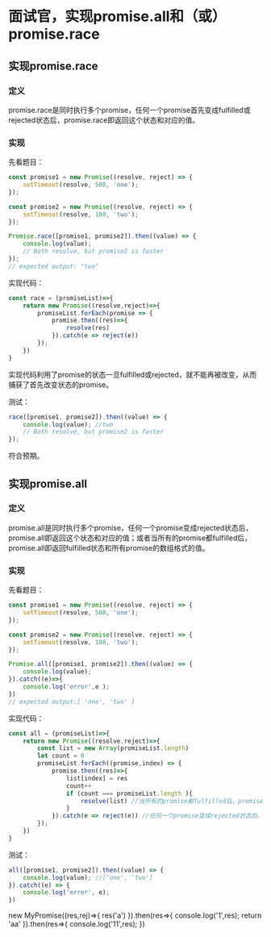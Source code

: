 # 面试官，实现promise.all和（或）promise.race

## 实现promise.race

### 定义

promise.race是同时执行多个promise，任何一个promise首先变成fulfilled或rejected状态后，promise.race即返回这个状态和对应的值。

### 实现

先看题目：

```javascript
const promise1 = new Promise((resolve, reject) => {
	setTimeout(resolve, 500, 'one');
});

const promise2 = new Promise((resolve, reject) => {
	setTimeout(resolve, 100, 'two');
});

Promise.race([promise1, promise2]).then((value) => {
	console.log(value);
	// Both resolve, but promise2 is faster
});
// expected output: "two"
```

实现代码：

```javascript
const race = (promiseList)=>{
	return new Promise((resolve,reject)=>{
		promiseList.forEach(promise => {
			promise.then((res)=>{
				resolve(res)
			}).catch(e => reject(e))
		});
	})
}
```

实现代码利用了promise的状态一旦fulfilled或rejected，就不能再被改变，从而捕获了首先改变状态的promise。

测试：

```javascript
race([promise1, promise2]).then((value) => {
	console.log(value); //two
	// Both resolve, but promise2 is faster
});
```

符合预期。

## 实现promise.all

### 定义

promise.all是同时执行多个promise，任何一个promise变成rejected状态后，promise.all即返回这个状态和对应的值；或者当所有的promise都fulfilled后，promise.all即返回fulfilled状态和所有promise的数组格式的值。

### 实现

先看题目：

```javascript
const promise1 = new Promise((resolve, reject) => {
	setTimeout(resolve, 500, 'one');
});

const promise2 = new Promise((resolve, reject) => {
	setTimeout(resolve, 100, 'two');
});

Promise.all([promise1, promise2]).then((value) => {
	console.log(value);
}).catch((e)=>{
	console.log('error',e );
})
// expected output:[ 'one', 'two' ]
```

实现代码：

```javascript
const all = (promiseList)=>{
	return new Promise((resolve,reject)=>{
		const list = new Array(promiseList.length)
		let count = 0
		promiseList.forEach((promise,index) => {
			promise.then((res)=>{
				list[index] = res
				count++
				if (count === promiseList.length ){
					resolve(list) //当所有的promise都fulfilled后，promise.all即返回fulfilled状态和所有promise的数组格式的值。
				}
			}).catch(e => reject(e)) //任何一个promise变成rejected状态后，promise.all即返回这个状态和对应的值
		});
	})
}
```

测试：

```javascript
all([promise1, promise2]).then((value) => {
	console.log(value); //['one', 'two']
}).catch((e) => {
	console.log('error', e);
})
```

new MyPromise((res,rej)=>{
    res('a')
}).then(res=>{
console.log('1',res);
return 'aa'
}).then(res=>{
console.log('11',res);
})